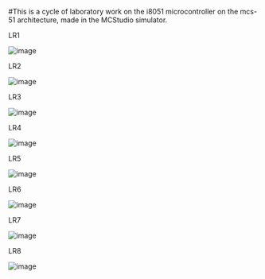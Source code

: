 #This is a cycle of laboratory work on the i8051 microcontroller on the mcs-51 architecture, made in the MCStudio simulator.

LR1

![image](https://user-images.githubusercontent.com/87578324/233868641-eb7d545c-cd7e-42b9-9864-1c63d1104712.png)

LR2

![image](https://user-images.githubusercontent.com/87578324/233868662-ccf2022c-2121-42ae-8d09-7e36146d9c3c.png)

LR3 

![image](https://user-images.githubusercontent.com/87578324/233868669-60cce396-b807-4e38-8b83-21b85a5e112c.png)

LR4

![image](https://user-images.githubusercontent.com/87578324/233868680-a0e306f2-0051-4b25-b37e-884f5b4d064b.png)

LR5

![image](https://user-images.githubusercontent.com/87578324/233868689-7aa292af-dc91-43bd-a54b-9e3ab5f9e43c.png)

LR6 

![image](https://user-images.githubusercontent.com/87578324/233868696-4194d3ff-1671-45ea-a509-164512dfcfb9.png)

LR7

![image](https://user-images.githubusercontent.com/87578324/233868707-91d14a32-8641-4ae8-ae99-ddb4619e4499.png)

LR8

![image](https://user-images.githubusercontent.com/87578324/233868731-71c38464-fa5d-4964-95f1-ba0db9319c1d.png)
